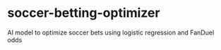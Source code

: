 # soccer-betting-optimizer
AI model to optimize soccer bets using logistic regression and FanDuel odds
